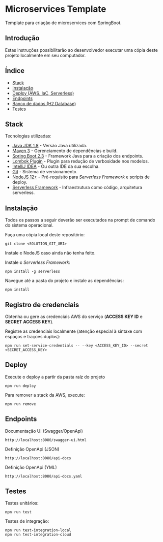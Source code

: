 # Microservices Template

Template para criação de microservices com SpringBoot.

## Introdução

Estas instruções possibilitarão ao desenvolvedor executar uma cópia deste projeto
localmente em seu computador.

## Índice
* [Stack](#pre-requisitos)
* [Instalação](#instalacao)
* [Deploy (AWS, IaC, Serverless)](#Deploy)
* [Endpoints](#endpoints)
* [Banco de dados (H2 Database)](#banco-de-dados-(h2-database))
* [Testes](#testes-)

## Stack

Tecnologias utilizadas:
* [Java JDK 1.8](https://www.oracle.com/java/technologies/javase-jdk8-downloads.html) - Versão Java utilizada.
* [Maven 3](https://maven.apache.org/) - Gerenciamento de dependências e build.
* [Spring Boot 2.3](https://spring.io/projects/spring-boot) - Framework Java para a criação dos endpoints.
* [Lombok Plugin](https://projectlombok.org/) - Plugin para redução de verbosidade nos modelos.
* [IntelliJ IDEA](https://www.jetbrains.com/) - Ou outra IDE da sua escolha.
* [Git](https://git-scm.com/) - Sistema de versionamento.
* [NodeJS 12+](https://nodejs.org/en/download/) - Pré-requisito para *Serverless Framework* e scripts de deploy.
* [Serverless Framework](https://www.serverless.com/) - Infraestrutura como código, arquitetura serverless.

## Instalação
Todos os passos a seguir deverão ser executados na prompt de comando do sistema operacional.

Faça uma cópia local deste repositório:

```
git clone <SOLUTION_GIT_URI>
```

Instale o NodeJS caso ainda não tenha feito.

Instale o *Serverless Framework*:
```
npm install -g serverless
```

Navegue até a pasta do projeto e instale as dependências:
```
npm install
```

## Registro de credenciais

Obtenha ou gere as credenciais AWS do serviço (**ACCESS KEY ID** e **SECRET ACCESS KEY**).

Registre as credenciais localmente (atenção especial à sintaxe com espaços e traçoes duplos):

```
npm run set-service-credentials -- --key <ACCESS_KEY_ID> --secret <SECRET_ACCESS_KEY>
```

## Deploy
Execute o deploy a partir da pasta raíz do projeto
```
npm run deploy
```
Para remover a stack da AWS, execute:
```
npm run remove
```

## Endpoints
Documentação UI (Swagger/OpenApi)
```
http://localhost:8080/swagger-ui.html
```
Definição OpenApi (JSON)
```
http://localhost:8080/api-docs
```
Definição OpenApi (YML)
```
http://localhost:8080/api-docs.yaml
```

## Testes
Testes unitários:
```
npm run test
```

Testes de integração:
```
npm run test-integration-local
npm run test-integration-cloud
```
